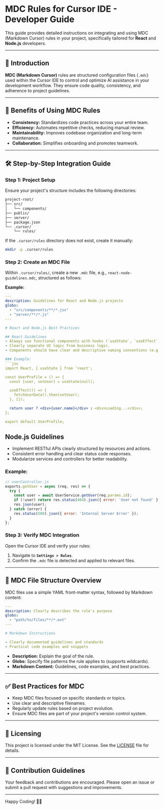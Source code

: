 # MDC Rules for Cursor IDE - Developer Guide

This guide provides detailed instructions on integrating and using MDC (Markdown Cursor) rules in your project, specifically tailored for **React** and **Node.js** developers.

---

## 🚀 Introduction

**MDC (Markdown Cursor)** rules are structured configuration files (`.mdc`) used within the Cursor IDE to control and optimize AI assistance in your development workflow. They ensure code quality, consistency, and adherence to project guidelines.

---

## 📌 Benefits of Using MDC Rules

* **Consistency:** Standardizes code practices across your entire team.
* **Efficiency:** Automates repetitive checks, reducing manual review.
* **Maintainability:** Improves codebase organization and long-term maintenance.
* **Collaboration:** Simplifies onboarding and promotes teamwork.

---

## 🛠️ Step-by-Step Integration Guide

### Step 1: Project Setup

Ensure your project's structure includes the following directories:

```sh
project-root/
├── src/
│   └── components/
├── public/
├── server/
├── package.json
└── .cursor/
    └── rules/
```

If the `.cursor/rules` directory does not exist, create it manually:

```sh
mkdir -p .cursor/rules
```

### Step 2: Create an MDC File

Within `.cursor/rules/`, create a new `.mdc` file, e.g., `react-node-guidelines.mdc`, structured as follows:

**Example:**

````yaml
---
description: Guidelines for React and Node.js projects
globs:
  - "src/components/**/*.jsx"
  - "server/**/*.js"
---

# React and Node.js Best Practices

## React Guidelines
- Always use functional components with hooks (`useState`, `useEffect`, `useRef`).
- Clearly separate UI logic from business logic.
- Components should have clear and descriptive naming conventions (e.g., `UserProfile.jsx`).

### Example:
```jsx
import React, { useState } from 'react';

const UserProfile = () => {
  const [user, setUser] = useState(null);

  useEffect(() => {
    fetchUserData().then(setUser);
  }, []);

  return user ? <div>{user.name}</div> : <div>Loading...</div>;
};

export default UserProfile;
````

## Node.js Guidelines

* Implement RESTful APIs clearly structured by resources and actions.
* Consistent error handling and clear status code responses.
* Modularize services and controllers for better readability.

### Example:

```js
// userController.js
exports.getUser = async (req, res) => {
  try {
    const user = await UserService.getUser(req.params.id);
    if (!user) return res.status(404).json({ error: 'User not found' });
    res.json(user);
  } catch (error) {
    res.status(500).json({ error: 'Internal Server Error' });
  }
};
```

### Step 3: Verify MDC Integration

Open the Cursor IDE and verify your rules:

1. Navigate to **`Settings > Rules`**.
2. Confirm the `.mdc` file is detected and applied to relevant files.

---

## 📐 MDC File Structure Overview

MDC files use a simple YAML front-matter syntax, followed by Markdown content:

```yaml
---
description: Clearly describes the rule's purpose
globs:
  - "path/to/files/**/*.ext"
---

# Markdown Instructions

- Clearly documented guidelines and standards
- Practical code examples and snippets
```

* **Description:** Explain the goal of the rule.
* **Globs:** Specify file patterns the rule applies to (supports wildcards).
* **Markdown Content:** Guidelines, code examples, and best practices.

---

## ✅ Best Practices for MDC

* Keep MDC files focused on specific standards or topics.
* Use clear and descriptive filenames.
* Regularly update rules based on project evolution.
* Ensure MDC files are part of your project's version control system.

---

## 📖 Licensing

This project is licensed under the MIT License. See the [LICENSE](LICENSE) file for details.

---

## 🤝 Contribution Guidelines

Your feedback and contributions are encouraged. Please open an issue or submit a pull request with suggestions and improvements.

---

Happy Coding! 🚀✨